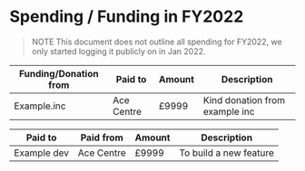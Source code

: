 # Spending / Funding in FY2022

> NOTE This document does not outline all spending for FY2022, we only started logging it publicly on in Jan 2022.

| Funding/Donation from | Paid to    | Amount | Description                    |
| --------------------- | ---------- | ------ | ------------------------------ |
| Example.inc           | Ace Centre | £9999  | Kind donation from example inc |

| Paid to     | Paid from  | Amount | Description            |
| ----------- | ---------- | ------ | ---------------------- |
| Example dev | Ace Centre | £9999  | To build a new feature |
